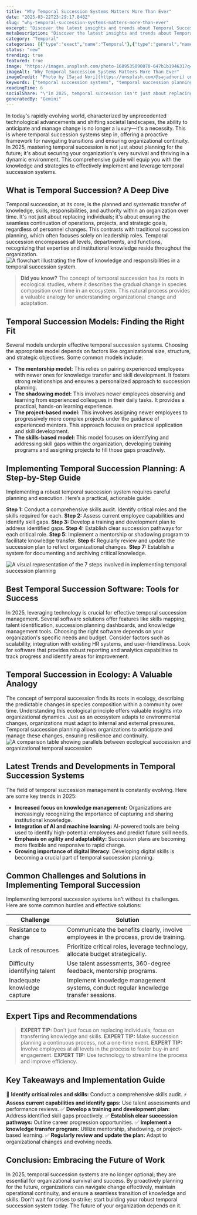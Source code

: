 ```yaml
---
title: "Why Temporal Succession Systems Matters More Than Ever"
date: "2025-03-22T23:29:17.848Z"
slug: "why-temporal-succession-systems-matters-more-than-ever"
excerpt: "Discover the latest insights and trends about Temporal Succession Systems. This comprehensive guide covers everything you need to know about Temporal Succession Systems in 2025."
metaDescription: "Discover the latest insights and trends about Temporal Succession Systems. This comprehensive guide covers everything you need to know about Temporal Succe..."
category: "Temporal"
categories: [{"type":"exact","name":"Temporal"},{"type":"general","name":"Computer Science"},{"type":"medium","name":"Data Management"},{"type":"specific","name":"Workflow Automation"},{"type":"niche","name":"Process Mining"}]
status: "new"
trending: true
featured: true
image: "https://images.unsplash.com/photo-1689535090070-647b1b194631?q=85&w=1200&fit=max&fm=webp&auto=compress"
imageAlt: "Why Temporal Succession Systems Matters More Than Ever"
imageCredit: "Photo by [Sajad Nori](https://unsplash.com/@sajadnori) on Unsplash"
keywords: ["temporal succession systems", "temporal succession planning", "succession planning software", "temporal succession models", "what is temporal succession", "temporal succession in ecology", "best temporal succession software", "temporal succession examples", "temporal succession management systems", "implementing temporal succession planning"]
readingTime: 6
socialShare: "\"In 2025, temporal succession isn't just about replacing people; it's about transferring the lifeblood of your organization – its knowledge and expertise – ensuring its continued thrive.\""
generatedBy: "Gemini"
---
```




In today's rapidly evolving world, characterized by unprecedented technological advancements and shifting societal landscapes, the ability to anticipate and manage change is no longer a luxury—it's a necessity.  This is where temporal succession systems step in, offering a proactive framework for navigating transitions and ensuring organizational continuity.  In 2025, mastering temporal succession is not just about planning for the future; it's about securing your organization's very survival and thriving in a dynamic environment. This comprehensive guide will equip you with the knowledge and strategies to effectively implement and leverage temporal succession systems.

## What is Temporal Succession? A Deep Dive

Temporal succession, at its core, is the planned and systematic transfer of knowledge, skills, responsibilities, and authority within an organization over time.  It's not just about replacing individuals; it's about ensuring the seamless continuation of operations, projects, and strategic goals, regardless of personnel changes.  This contrasts with traditional succession planning, which often focuses solely on leadership roles.  Temporal succession encompasses all levels, departments, and functions, recognizing that expertise and institutional knowledge reside throughout the organization. ![A flowchart illustrating the flow of knowledge and responsibilities in a temporal succession system.](https://images.unsplash.com/photo-1689535090070-647b1b194631?q=85&w=1200&fit=max&fm=webp&auto=compress)

> **Did you know?** The concept of temporal succession has its roots in ecological studies, where it describes the gradual change in species composition over time in an ecosystem.  This natural process provides a valuable analogy for understanding organizational change and adaptation.

## Temporal Succession Models: Finding the Right Fit

Several models underpin effective temporal succession systems.  Choosing the appropriate model depends on factors like organizational size, structure, and strategic objectives.  Some common models include:

* **The mentorship model:** This relies on pairing experienced employees with newer ones for knowledge transfer and skill development.  It fosters strong relationships and ensures a personalized approach to succession planning.
* **The shadowing model:**  This involves newer employees observing and learning from experienced colleagues in their daily tasks. It provides a practical, hands-on learning experience.
* **The project-based model:**  This involves assigning newer employees to progressively more complex projects under the guidance of experienced mentors. This approach focuses on practical application and skill development.
* **The skills-based model:** This model focuses on identifying and addressing skill gaps within the organization, developing training programs and assigning projects to fill those gaps proactively.

## Implementing Temporal Succession Planning: A Step-by-Step Guide

Implementing a robust temporal succession system requires careful planning and execution.  Here’s a practical, actionable guide:

**Step 1:** Conduct a comprehensive skills audit. Identify critical roles and the skills required for each.
**Step 2:** Assess current employee capabilities and identify skill gaps.
**Step 3:** Develop a training and development plan to address identified gaps.
**Step 4:** Establish clear succession pathways for each critical role.
**Step 5:** Implement a mentorship or shadowing program to facilitate knowledge transfer.
**Step 6:** Regularly review and update the succession plan to reflect organizational changes.
**Step 7:**  Establish a system for documenting and archiving critical knowledge.

![A visual representation of the 7 steps involved in implementing temporal succession planning](https://images.unsplash.com/photo-1581686676061-d4d717c7acc9?q=85&w=1200&fit=max&fm=webp&auto=compress)

## Best Temporal Succession Software: Tools for Success

In 2025, leveraging technology is crucial for effective temporal succession management.  Several software solutions offer features like skills mapping, talent identification, succession planning dashboards, and knowledge management tools.  Choosing the right software depends on your organization's specific needs and budget.  Consider factors such as scalability, integration with existing HR systems, and user-friendliness.  Look for software that provides robust reporting and analytics capabilities to track progress and identify areas for improvement.

## Temporal Succession in Ecology: A Valuable Analogy

The concept of temporal succession finds its roots in ecology, describing the predictable changes in species composition within a community over time.  Understanding this ecological principle offers valuable insights into organizational dynamics.  Just as an ecosystem adapts to environmental changes, organizations must adapt to internal and external pressures.  Temporal succession planning allows organizations to anticipate and manage these changes, ensuring resilience and continuity. ![A comparison table showing parallels between ecological succession and organizational temporal succession](https://images.unsplash.com/photo-1649429398909-db7ae841c386?q=85&w=1200&fit=max&fm=webp&auto=compress)

## Latest Trends and Developments in Temporal Succession Systems

The field of temporal succession management is constantly evolving.  Here are some key trends in 2025:

* **Increased focus on knowledge management:** Organizations are increasingly recognizing the importance of capturing and sharing institutional knowledge.
* **Integration of AI and machine learning:** AI-powered tools are being used to identify high-potential employees and predict future skill needs.
* **Emphasis on agility and adaptability:**  Succession plans are becoming more flexible and responsive to rapid change.
* **Growing importance of digital literacy:**  Developing digital skills is becoming a crucial part of temporal succession planning.

## Common Challenges and Solutions in Implementing Temporal Succession

Implementing temporal succession systems isn't without its challenges.  Here are some common hurdles and effective solutions:

| Challenge                     | Solution                                                                     |
|------------------------------|-----------------------------------------------------------------------------|
| Resistance to change          | Communicate the benefits clearly, involve employees in the process, provide training. |
| Lack of resources             | Prioritize critical roles, leverage technology, allocate budget strategically.     |
| Difficulty identifying talent | Use talent assessments, 360-degree feedback, mentorship programs.            |
| Inadequate knowledge capture | Implement knowledge management systems, conduct regular knowledge transfer sessions. |

## Expert Tips and Recommendations

> **EXPERT TIP:**  Don't just focus on replacing individuals; focus on transferring knowledge and skills.
> **EXPERT TIP:**  Make succession planning a continuous process, not a one-time event.
> **EXPERT TIP:** Involve employees at all levels in the process to foster buy-in and engagement.
> **EXPERT TIP:**  Use technology to streamline the process and improve efficiency.

## Key Takeaways and Implementation Guide

🔑 **Identify critical roles and skills:** Conduct a comprehensive skills audit.
⚡ **Assess current capabilities and identify gaps:** Use talent assessments and performance reviews.
✅ **Develop a training and development plan:** Address identified skill gaps proactively.
✅ **Establish clear succession pathways:** Outline career progression opportunities.
✅ **Implement a knowledge transfer program:** Utilize mentorship, shadowing, or project-based learning.
✅ **Regularly review and update the plan:** Adapt to organizational changes and evolving needs.

## Conclusion: Embracing the Future of Work

In 2025, temporal succession systems are no longer optional; they are essential for organizational survival and success.  By proactively planning for the future, organizations can navigate change effectively, maintain operational continuity, and ensure a seamless transition of knowledge and skills.  Don't wait for crises to strike; start building your robust temporal succession system today.  The future of your organization depends on it.

